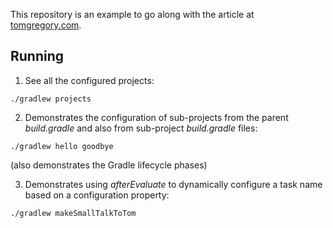 This repository is an example to go along with the article 
at [tomgregory.com](https://tomgregory.com/gradle-evaluation-order-for-multi-project-builds).

## Running


1. See all the configured projects:

`./gradlew projects`


2. Demonstrates the configuration of sub-projects from the parent *build.gradle*
and also from sub-project *build.gradle* files:

`./gradlew hello goodbye`

(also demonstrates the Gradle lifecycle phases)

3. Demonstrates using *afterEvaluate* to dynamically configure a task 
name based on a configuration property:

`./gradlew makeSmallTalkToTom`